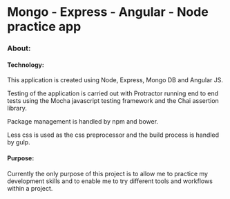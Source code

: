 Mongo - Express - Angular - Node practice app
=============================================

### About:

#### Technology:

This application is created using Node, Express, Mongo DB and Angular JS. 

Testing of the application is carried out with Protractor running end to end tests using the Mocha javascript testing framework and the Chai assertion library.

Package management is handled by npm and bower.

Less css is used as the css preprocessor and the build process is handled by gulp.


#### Purpose: 

Currently the only purpose of this project is to allow me to practice my development skills and to enable me to try different tools and workflows within a project.